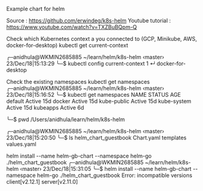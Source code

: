Example chart for helm

Source : https://github.com/erwindeg/k8s-helm 
Youtube tutorial : https://www.youtube.com/watch?v=TXZBuBQpm-Q

Check which Kubernetes context a you connected to (GCP, Minikube, AWS, docker-for-desktop) kubectl get current-context

╭─anidhula@WKMIN2685885 ~/learn/helm/k8s-helm ‹master› 23/Dec/18|15:13:29 ╰─$ kubectl config current-context 1 ↵ docker-for-desktop

Check the existing namespaces kubectl get namespaces ╭─anidhula@WKMIN2685885 ~/learn/helm/k8s-helm ‹master› 23/Dec/18|15:16:52 ╰─$ kubectl get namespaces NAME STATUS AGE default Active 15d docker Active 15d kube-public Active 15d kube-system Active 15d kubeapps Active 6d

╰─$ pwd /Users/anidhula/learn/helm/k8s-helm

╭─anidhula@WKMIN2685885 ~/learn/helm/k8s-helm ‹master› 23/Dec/18|15:20:50 ╰─$ ls helm_chart_guestbook Chart.yaml templates values.yaml

helm install --name helm-gb-chart --namespace helm-go ./helm_chart_guestbook ╭─anidhula@WKMIN2685885 ~/learn/helm/k8s-helm ‹master› 23/Dec/18|15:31:05 ╰─$ helm install --name helm-gb-chart --namespace helm-go ./helm_chart_guestbook Error: incompatible versions client[v2.12.1] server[v2.11.0]

